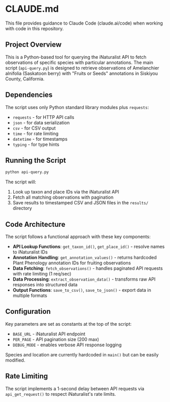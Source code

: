 # CLAUDE.md

This file provides guidance to Claude Code (claude.ai/code) when working with code in this repository.

## Project Overview

This is a Python-based tool for querying the iNaturalist API to fetch observations of specific species with particular annotations. The main script (`api-query.py`) is designed to retrieve observations of Amelanchier alnifolia (Saskatoon berry) with "Fruits or Seeds" annotations in Siskiyou County, California.

## Dependencies

The script uses only Python standard library modules plus `requests`:
- `requests` - for HTTP API calls
- `json` - for data serialization
- `csv` - for CSV output
- `time` - for rate limiting
- `datetime` - for timestamps
- `typing` - for type hints

## Running the Script

```bash
python api-query.py
```

The script will:
1. Look up taxon and place IDs via the iNaturalist API
2. Fetch all matching observations with pagination
3. Save results to timestamped CSV and JSON files in the `results/` directory

## Code Architecture

The script follows a functional approach with these key components:

- **API Lookup Functions**: `get_taxon_id()`, `get_place_id()` - resolve names to iNaturalist IDs
- **Annotation Handling**: `get_annotation_values()` - returns hardcoded Plant Phenology annotation IDs for fruiting observations
- **Data Fetching**: `fetch_observations()` - handles paginated API requests with rate limiting (1 req/sec)
- **Data Processing**: `extract_observation_data()` - transforms raw API responses into structured data
- **Output Functions**: `save_to_csv()`, `save_to_json()` - export data in multiple formats

## Configuration

Key parameters are set as constants at the top of the script:
- `BASE_URL` - iNaturalist API endpoint
- `PER_PAGE` - API pagination size (200 max)
- `DEBUG_MODE` - enables verbose API response logging

Species and location are currently hardcoded in `main()` but can be easily modified.

## Rate Limiting

The script implements a 1-second delay between API requests via `api_get_request()` to respect iNaturalist's rate limits.